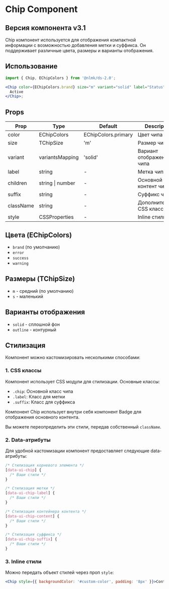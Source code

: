 # Chip Component

## Версия компонента v3.1

Chip компонент используется для отображения компактной информации с возможностью добавления метки и суффикса. Он поддерживает различные цвета, размеры и варианты отображения.

## Использование

```jsx
import { Chip, EChipColors } from '@nlmk/ds-2.0';

<Chip color={EChipColors.brand} size="m" variant="solid" label="Status" suffix="items">
  Active
</Chip>;
```

## Props

| Prop      | Type             | Default             | Description              |
| --------- | ---------------- | ------------------- | ------------------------ |
| color     | EChipColors      | EChipColors.primary | Цвет чипа                |
| size      | TChipSize        | 'm'                 | Размер чипа              |
| variant   | variantsMapping  | 'solid'             | Вариант отображения чипа |
| label     | string           | -                   | Метка чипа               |
| children  | string \| number | -                   | Основной контент чипа    |
| suffix    | string           | -                   | Суффикс чипа             |
| className | string           | -                   | Дополнительный CSS класс |
| style     | CSSProperties    | -                   | Inline стили             |

## Цвета (EChipColors)

- `brand` (по умолчанию)
- `error`
- `success`
- `warning`

## Размеры (TChipSize)

- `m` - средний (по умолчанию)
- `s` - маленький

## Варианты отображения

- `solid` - сплошной фон
- `outline` - контурный

## Стилизация

Компонент можно кастомизировать несколькими способами:

### 1. CSS классы

Компонент использует CSS модули для стилизации. Основные классы:

- `.chip`: Основной класс чипа
- `.label`: Класс для метки
- `.suffix`: Класс для суффикса

Компонент Chip использует внутри себя компонент Badge для отображения основного контента.

Вы можете переопределить эти стили, передав собственный `className`.

### 2. Data-атрибуты

Для удобной кастомизации компонент предоставляет следующие data-атрибуты:

```css
/* Стилизация корневого элемента */
[data-ui-chip] {
  /* Ваши стили */
}

/* Стилизация метки */
[data-ui-chip-label] {
  /* Ваши стили */
}

/* Стилизация контейнера контента */
[data-ui-chip-content] {
  /* Ваши стили */
}

/* Стилизация суффикса */
[data-ui-chip-suffix] {
  /* Ваши стили */
}
```

### 3. Inline стили

Можно передать объект стилей через проп `style`:

```jsx
<Chip style={{ backgroundColor: '#custom-color', padding: '8px' }}>Content</Chip>
```
